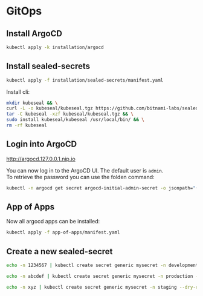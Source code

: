 # GitOps 

## Install ArgoCD

```bash
kubectl apply -k installation/argocd
```

## Install sealed-secrets

```bash
kubectl apply -f installation/sealed-secrets/manifest.yaml
```

Install cli:   
```bash
mkdir kubeseal && \
curl -L -o kubeseal/kubeseal.tgz https://github.com/bitnami-labs/sealed-secrets/releases/download/v0.18.1/kubeseal-0.18.1-linux-amd64.tar.gz && \
tar -C kubeseal -xzf kubeseal/kubeseal.tgz && \
sudo install kubeseal/kubeseal /usr/local/bin/ && \
rm -rf kubeseal
```

## Login into ArgoCD

http://argocd.127.0.0.1.nip.io

You can now log in to the ArgoCD UI. The default user is `admin`.  
To retrieve the password you can use the folden command:  

```bash
kubectl -n argocd get secret argocd-initial-admin-secret -o jsonpath="{.data.password}" | base64 -d; echo
```

## App of Apps

Now all argocd apps can be installed:  

```bash
kubectl apply -f app-of-apps/manifest.yaml
```

## Create a new sealed-secret

```bash
echo -n 1234567 | kubectl create secret generic mysecret -n development --dry-run=client --from-file=foo=/dev/stdin -o yaml  | kubeseal > /home/markl/git/github/gitops-example-deploy/deployments/overlays/development/sealed-secret.yaml

echo -n abcdef | kubectl create secret generic mysecret -n production --dry-run=client --from-file=foo=/dev/stdin -o yaml  | kubeseal > /home/markl/git/github/gitops-example-deploy/deployments/overlays/production/sealed-secret.yaml

echo -n xyz | kubectl create secret generic mysecret -n staging --dry-run=client --from-file=foo=/dev/stdin -o yaml  | kubeseal > /home/markl/git/github/gitops-example-deploy/deployments/overlays/staging/sealed-secret.yaml
```

